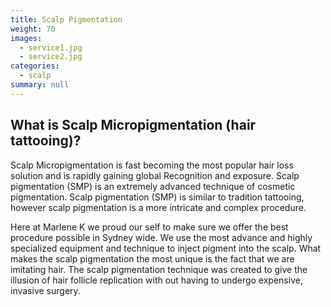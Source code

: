 ```yaml
---
title: Scalp Pigmentation
weight: 70
images:
  - service1.jpg
  - service2.jpg
categories:
  - scalp
summary: null
---
```

## What is Scalp Micropigmentation (hair tattooing)?

Scalp Micropigmentation is fast becoming the most popular hair loss solution and is rapidly gaining global Recognition and exposure. Scalp pigmentation (SMP) is an extremely advanced technique of cosmetic pigmentation. Scalp pigmentation (SMP) is similar to tradition tattooing, however scalp pigmentation is a more intricate and complex procedure.

Here at Marlene K we proud our self to make sure we offer the best procedure possible in Sydney wide. We use the most advance and highly specialized equipment and technique to inject pigment into the scalp. What makes the scalp pigmentation the most unique is the fact that we are imitating hair. The scalp pigmentation technique was created to give the illusion of hair follicle replication with out having to undergo expensive, invasive surgery.
